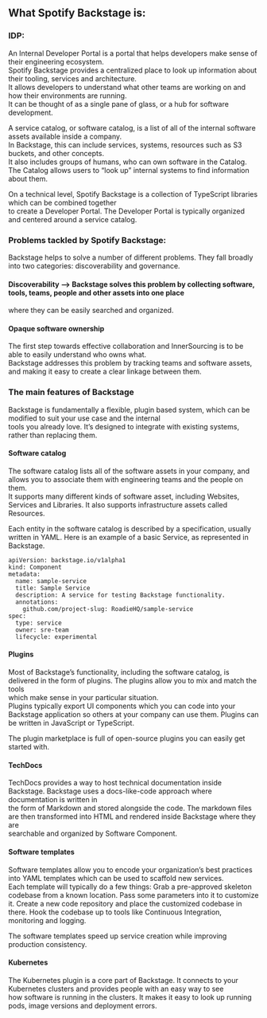 ## What Spotify Backstage is:
### IDP:
An Internal Developer Portal is a portal that helps developers make sense of their engineering ecosystem.  
Spotify Backstage provides a centralized place to look up information about their tooling, services and architecture.  
It allows developers to understand what other teams are working on and how their environments are running.  
It can be thought of as a single pane of glass, or a hub for software development.  

A service catalog, or software catalog, is a list of all of the internal software assets available inside a company.  
In Backstage, this can include services, systems, resources such as S3 buckets, and other concepts.  
It also includes groups of humans, who can own software in the Catalog.  
The Catalog allows users to “look up” internal systems to find information about them.  

On a technical level, Spotify Backstage is a collection of TypeScript libraries which can be combined together  
to create a Developer Portal. The Developer Portal is typically organized and centered around a service catalog.

### Problems tackled by Spotify Backstage:
Backstage helps to solve a number of different problems. They fall broadly into two categories: discoverability and governance.  
#### Discoverability --> Backstage solves this problem by collecting software, tools, teams, people and other assets into one place  
where they can be easily searched and organized.  

#### Opaque software ownership  
The first step towards effective collaboration and InnerSourcing is to be able to easily understand who owns what.  
Backstage addresses this problem by tracking teams and software assets, and making it easy to create a clear linkage between them.  

### The main features of Backstage
Backstage is fundamentally a flexible, plugin based system, which can be modified to suit your use case and the internal  
tools you already love. It’s designed to integrate with existing systems, rather than replacing them.  

#### Software catalog
The software catalog lists all of the software assets in your company, and allows you to associate them with engineering teams and the people on them.  
It supports many different kinds of software asset, including Websites, Services and Libraries. It also supports infrastructure assets called Resources.  

Each entity in the software catalog is described by a specification, usually written in YAML. Here is an example of a basic Service, as represented in Backstage.  
```
apiVersion: backstage.io/v1alpha1
kind: Component
metadata:
  name: sample-service
  title: Sample Service
  description: A service for testing Backstage functionality.
  annotations:
    github.com/project-slug: RoadieHQ/sample-service
spec:
  type: service
  owner: sre-team
  lifecycle: experimental
```

#### Plugins
Most of Backstage’s functionality, including the software catalog, is delivered in the form of plugins. The plugins allow you to mix and match the tools  
which make sense in your particular situation.  
Plugins typically export UI components which you can code into your Backstage application so others at your company can use them. Plugins can be written in JavaScript or TypeScript.  

The plugin marketplace is full of open-source plugins you can easily get started with.  

#### TechDocs
TechDocs provides a way to host technical documentation inside Backstage. Backstage uses a docs-like-code approach where documentation is written in  
the form of Markdown and stored alongside the code. The markdown files are then transformed into HTML and rendered inside Backstage where they are  
searchable and organized by Software Component.  

#### Software templates
Software templates allow you to encode your organization’s best practices into YAML templates which can be used to scaffold new services.  
Each template will typically do a few things:
    Grab a pre-approved skeleton codebase from a known location.
    Pass some parameters into it to customize it.
    Create a new code repository and place the customized codebase in there.
    Hook the codebase up to tools like Continuous Integration, monitoring and logging.

The software templates speed up service creation while improving production consistency.

#### Kubernetes
The Kubernetes plugin is a core part of Backstage. It connects to your Kubernetes clusters and provides people with an easy way to see  
how software is running in the clusters. It makes it easy to look up running pods, image versions and deployment errors.  


